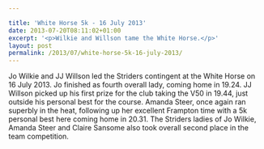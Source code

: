```yaml
---

title: 'White Horse 5k - 16 July 2013'
date: 2013-07-20T08:11:02+01:00
excerpt: '<p>Wilkie and Willson tame the White Horse.</p>'
layout: post
permalink: /2013/07/white-horse-5k-16-july-2013/
---
```

Jo Wilkie and JJ Willson led the Striders contingent at the White Horse on 16 July 2013. Jo finished as fourth overall lady, coming home in 19.24. JJ Willson picked up his first prize for the club taking the V50 in 19.44, just outside his personal best for the course. Amanda Steer, once again ran superbly in the heat, following up her excellent Frampton time with a 5k personal best here coming home in 20.31. The Striders ladies of Jo Wilkie, Amanda Steer and Claire Sansome also took overall second place in the team competition.
